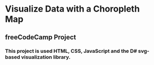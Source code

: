 # Visualize Data with a Choropleth Map

## freeCodeCamp Project

### This project is used HTML, CSS, JavaScript and the D# svg-based visualization library.
